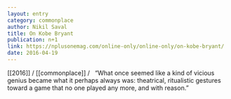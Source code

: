 ```yaml
---
layout: entry
category: commonplace
author: Nikil Saval
title: On Kobe Bryant
publication: n+1
link: https://nplusonemag.com/online-only/online-only/on-kobe-bryant/
date: 2016-04-19
---
```


[[2016]] / [[commonplace]] / 
 
“What once seemed like a kind of vicious genius became what it perhaps always was: theatrical, ritualistic gestures toward a game that no one played any more, and with reason.”


